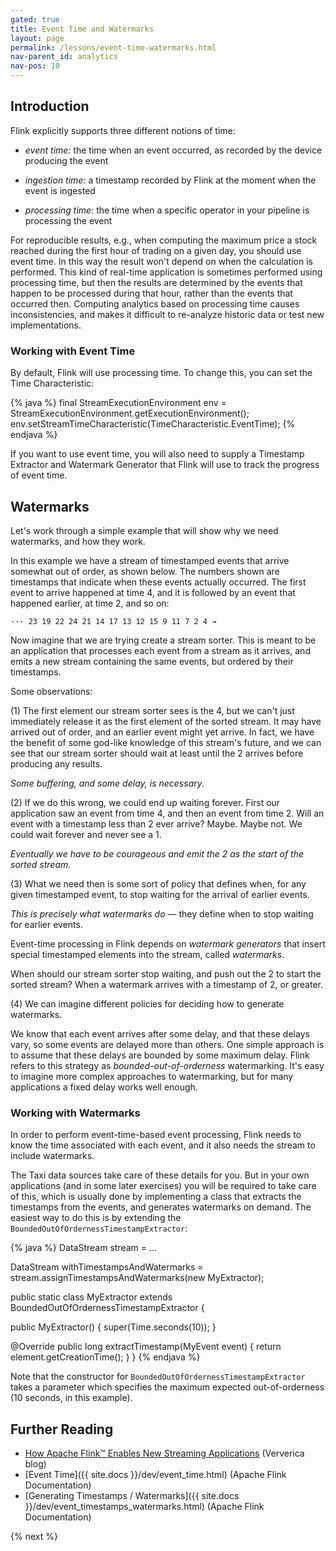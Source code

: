 ```yaml
---
gated: true
title: Event Time and Watermarks
layout: page
permalink: /lessons/event-time-watermarks.html
nav-parent_id: analytics
nav-pos: 10
---
```


## Introduction

Flink explicitly supports three different notions of time:

* _event time:_ the time when an event occurred, as recorded by the device producing the event

* _ingestion time:_ a timestamp recorded by Flink at the moment when the event is ingested

* _processing time:_ the time when a specific operator in your pipeline is processing the event

For reproducible results, e.g., when computing the maximum price a stock reached during the first hour of trading on a given day, you should use event time. In this way the result won't depend on when the calculation is performed. This kind of real-time application is sometimes performed using processing time, but then the results are determined by the events that happen to be processed during that hour, rather than the events that occurred then. Computing analytics based on processing time causes inconsistencies, and makes it difficult to re-analyze historic data or test new implementations.

### Working with Event Time

By default, Flink will use processing time. To change this, you can set the Time Characteristic:

{% java %}
final StreamExecutionEnvironment env =
  StreamExecutionEnvironment.getExecutionEnvironment();
env.setStreamTimeCharacteristic(TimeCharacteristic.EventTime);
{% endjava %}

If you want to use event time, you will also need to supply a Timestamp Extractor and Watermark Generator that Flink will use to track the progress of event time.

## Watermarks

Let's work through a simple example that will show why we need watermarks, and how they work.

In this example we have a stream of timestamped events that arrive somewhat out of order, as shown below. The numbers shown are timestamps that indicate when these events actually occurred. The first event to arrive happened at time 4, and it is followed by an event that happened earlier, at time 2, and so on:

    ··· 23 19 22 24 21 14 17 13 12 15 9 11 7 2 4 →

Now imagine that we are trying create a stream sorter. This is meant to be an application that processes each event from a stream as it arrives, and emits a new stream containing the same events, but ordered by their timestamps.

Some observations:

(1) The first element our stream sorter sees is the 4, but we can't just immediately release it as the first element of the sorted stream. It may have arrived out of order, and an earlier event might yet arrive. In fact, we have the benefit of some god-like knowledge of this stream's future, and we can see that our stream sorter should wait at least until the 2 arrives before producing any results.

*Some buffering, and some delay, is necessary.*

(2) If we do this wrong, we could end up waiting forever. First our application saw an event from time 4, and then an event from time 2. Will an event with a timestamp less than 2 ever arrive? Maybe. Maybe not. We could wait forever and never see a 1.

*Eventually we have to be courageous and emit the 2 as the start of the sorted stream.*

(3) What we need then is some sort of policy that defines when, for any given timestamped event, to stop waiting for the arrival of earlier events.

*This is precisely what watermarks do* — they define when to stop waiting for earlier events.

Event-time processing in Flink depends on *watermark generators* that insert special timestamped elements into the stream, called *watermarks*.

When should our stream sorter stop waiting, and push out the 2 to start the sorted stream? When a watermark arrives with a timestamp of 2, or greater.

(4) We can imagine different policies for deciding how to generate watermarks.

We know that each event arrives after some delay, and that these delays vary, so some events are delayed more than others. One simple approach is to assume that these delays are bounded by some maximum delay. Flink refers to this strategy as *bounded-out-of-orderness* watermarking. It's easy to imagine more complex approaches to watermarking, but for many applications a fixed delay works well enough.

### Working with Watermarks

In order to perform event-time-based event processing, Flink needs to know the time associated with each event, and it also needs the stream to include watermarks.

The Taxi data sources take care of these details for you. But in your own applications (and in some later exercises) you will be required to take care of this, which is usually done by implementing a class that extracts the timestamps from the events, and generates watermarks on demand. The easiest way to do this is by extending the `BoundedOutOfOrdernessTimestampExtractor`:

{% java %}
DataStream<MyEvent> stream = ...

DataStream<MyEvent> withTimestampsAndWatermarks =
  stream.assignTimestampsAndWatermarks(new MyExtractor);

public static class MyExtractor
    extends BoundedOutOfOrdernessTimestampExtractor<MyEvent> {

  public MyExtractor() {
    super(Time.seconds(10));
  }

  @Override
  public long extractTimestamp(MyEvent event) {
    return element.getCreationTime();
  }
}
{% endjava %}

Note that the constructor for `BoundedOutOfOrdernessTimestampExtractor` takes a parameter which specifies the maximum expected out-of-orderness (10 seconds, in this example).

## Further Reading

- [How Apache Flink™ Enables New Streaming Applications](https://ververica.com/blog/how-apache-flink-enables-new-streaming-applications-part-1) (Ververica blog)
- [Event Time]({{ site.docs }}/dev/event_time.html) (Apache Flink Documentation)
- [Generating Timestamps / Watermarks]({{ site.docs }}/dev/event_timestamps_watermarks.html) (Apache Flink Documentation)


{% next %}
